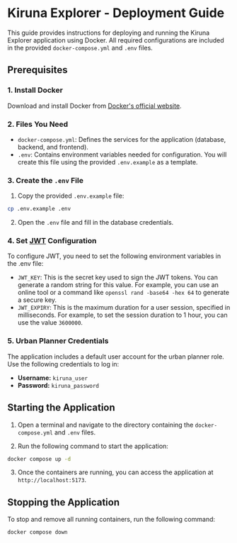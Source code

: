 # Kiruna Explorer - Deployment Guide

This guide provides instructions for deploying and running the Kiruna Explorer application using Docker. All required
configurations are included in the provided `docker-compose.yml` and `.env` files.

## Prerequisites

### 1. Install Docker

Download and install Docker from [Docker's official website](https://www.docker.com/).

### 2. Files You Need

* `docker-compose.yml`: Defines the services for the application (database, backend, and frontend).
* `.env`: Contains environment variables needed for configuration. You will create this file using the provided
  `.env.example` as a template.

### 3. Create the `.env` File

1. Copy the provided `.env.example` file:

  ```bash
  cp .env.example .env
  ```

2. Open the `.env` file and fill in the database credentials.

### 4. Set [JWT](https://jwt.io/) Configuration

To configure JWT, you need to set the following environment variables in the .env file:

- `JWT_KEY`: This is the secret key used to sign the JWT tokens. You can generate a random string for this value. For
  example, you can use an online tool or a command like `openssl rand -base64 -hex 64` to generate a secure key.
- `JWT_EXPIRY`: This is the maximum duration for a user session, specified in milliseconds. For example, to set the
  session duration to 1 hour, you can use the value `3600000`.

### 5. Urban Planner Credentials

The application includes a default user account for the urban planner role. Use the following credentials to log in:

- **Username:** `kiruna_user`
- **Password:** `kiruna_password`

## Starting the Application

1. Open a terminal and navigate to the directory containing the `docker-compose.yml` and `.env` files.

2. Run the following command to start the application:

```bash
docker compose up -d
```

3. Once the containers are running, you can access the application at `http://localhost:5173`.

## Stopping the Application

To stop and remove all running containers, run the following command:

```bash
docker compose down
```
